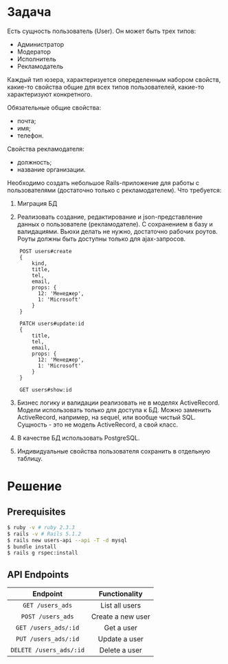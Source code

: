 # Задача

Есть сущность пользователь (User). Он может быть трех типов:

- Администратор
- Модератор
- Исполнитель
- Рекламодатель

Каждый тип юзера, характеризуется опеределенным набором 
свойств, какие-то свойства общие для всех типов 
пользователей, какие-то характеризуют конкретного. 

Обязательные общие свойства:
- почта;
- имя;
- телефон.

Свойства рекламодателя:
- должность;
- название организации.

Необходимо создать небольшое Rails-приложение для работы 
с пользователями (достаточно только с рекламодателем). Что требуется:

1) Миграция БД

2) Реализовать создание, редактирование и 
json-представление данных о пользователе (рекламодателе). 
С сохранением в базу и валидациями. 
Вьюхи делать не нужно, достаточно рабочих роутов. 
Роуты должны быть доступны только для ajax-запросов. 
```
    POST users#create
    {
        kind,
        title,
        tel,
        email,
        props: {
          12: 'Менеджер',
          1: 'Microsoft'
        }
    }
    
    PATCH users#update:id
    {
        title,
        tel,
        email,
        props: {
          12: 'Менеджер',
          1: 'Microsoft'
        }
    }
    
    GET users#show:id
```


3) Бизнес логику и валидации реализовать не в моделях 
ActiveRecord. Модели использовать только для доступа 
к БД. Можно заменить ActiveRecord, например, на 
sequel, или вообще чистый SQL. Сущность - это не модель 
ActiveRecord, а свой класс.

4) В качестве БД использовать PostgreSQL.

5) Индивидуальные свойства пользователя 
сохранить в отдельную таблицу.

# Решение

## Prerequisites

```bash
$ ruby -v # ruby 2.3.3
$ rails -v # Rails 5.1.2
$ rails new users-api --api -T -d mysql
$ bundle install
$ rails g rspec:install
```

## API Endpoints

| Endpoint	                    | Functionality                |
| :-------------------------:   | :---------------------------:|
| `GET /users_ads`	            |  List all users              |
| `POST /users_ads`	            |  Create a new user           |
| `GET /users_ads/:id`	        |  Get a user                  |
| `PUT /users_ads/:id`	        |  Update a user               |
| `DELETE /users_ads/:id`	    |  Delete a user               |
